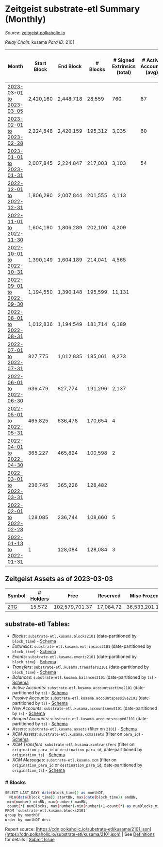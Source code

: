 # Zeitgeist substrate-etl Summary (Monthly)

_Source_: [zeitgeist.polkaholic.io](https://zeitgeist.polkaholic.io)

*Relay Chain*: kusama
*Para ID*: 2101



| Month | Start Block | End Block | # Blocks | # Signed Extrinsics (total) | # Active Accounts (avg) | # Addresses with Balances (max) | Issues |
| ----- | ----------- | --------- | -------- | --------------------------- | ----------------------- | ------------------------------- | ------ |
| [2023-03-01 to 2023-03-05](/kusama/2101-zeitgeist/2023-03-31.md) | 2,420,160 | 2,448,718 | 28,559 | 760 | 67 | 15,574 | -   |   
| [2023-02-01 to 2023-02-28](/kusama/2101-zeitgeist/2023-02-28.md) | 2,224,848 | 2,420,159 | 195,312 | 3,035 | 60 | 15,550 | -   |   
| [2023-01-01 to 2023-01-31](/kusama/2101-zeitgeist/2023-01-31.md) | 2,007,845 | 2,224,847 | 217,003 | 3,103 | 54 | 15,395 | -   |   
| [2022-12-01 to 2022-12-31](/kusama/2101-zeitgeist/2022-12-31.md) | 1,806,290 | 2,007,844 | 201,555 | 4,113 |  | 15,200 | -   |   
| [2022-11-01 to 2022-11-30](/kusama/2101-zeitgeist/2022-11-30.md) | 1,604,190 | 1,806,289 | 202,100 | 4,209 |  | 15,054 | -   |   
| [2022-10-01 to 2022-10-31](/kusama/2101-zeitgeist/2022-10-31.md) | 1,390,149 | 1,604,189 | 214,041 | 4,565 |  | 14,988 | -   |   
| [2022-09-01 to 2022-09-30](/kusama/2101-zeitgeist/2022-09-30.md) | 1,194,550 | 1,390,148 | 195,599 | 11,131 |  | 14,981 | -   |   
| [2022-08-01 to 2022-08-31](/kusama/2101-zeitgeist/2022-08-31.md) | 1,012,836 | 1,194,549 | 181,714 | 6,189 |  | 14,857 | -   |   
| [2022-07-01 to 2022-07-31](/kusama/2101-zeitgeist/2022-07-31.md) | 827,775 | 1,012,835 | 185,061 | 9,273 |  | 14,549 | -   |   
| [2022-06-01 to 2022-06-30](/kusama/2101-zeitgeist/2022-06-30.md) | 636,479 | 827,774 | 191,296 | 2,137 |  | 13,858 | -   |   
| [2022-05-01 to 2022-05-31](/kusama/2101-zeitgeist/2022-05-31.md) | 465,825 | 636,478 | 170,654 | 4 |  | 6 | -   |   
| [2022-04-01 to 2022-04-30](/kusama/2101-zeitgeist/2022-04-30.md) | 365,227 | 465,824 | 100,598 | 2 |  | 5 | -   |   
| [2022-03-01 to 2022-03-31](/kusama/2101-zeitgeist/2022-03-31.md) | 236,745 | 365,226 | 128,482 |  |  | 5 | -   |   
| [2022-02-01 to 2022-02-28](/kusama/2101-zeitgeist/2022-02-28.md) | 128,085 | 236,744 | 108,660 | 5 |  | 5 | -   |   
| [2022-01-13 to 2022-01-31](/kusama/2101-zeitgeist/2022-01-31.md) | 1 | 128,084 | 128,084 | 3 |  |  | -   |   

## Zeitgeist Assets as of 2023-03-03



| Symbol | # Holders | Free | Reserved | Misc Frozen | Frozen | Price | AssetID | 
| ----- | --------- | ---- | -------- | ----------- | ------ | ----- | --- |
| [ZTG](/kusama/assets/ZTG) | 15,572 | 102,579,701.37  | 17,084.72  | 36,533,201.18   | 17,724,639.12  |  |   `{"Token":"ZTG"}` | 

## substrate-etl Tables:

* _Blocks_: `substrate-etl.kusama.blocks2101` (date-partitioned by `block_time`) - [Schema](/schema/balances.json)
* _Extrinsics_: `substrate-etl.kusama.extrinsics2101` (date-partitioned by `block_time`) - [Schema](/schema/extrinsics.json)
* _Events_: `substrate-etl.kusama.events2101` (date-partitioned by `block_time`) - [Schema](/schema/events.json)
* _Transfers_: `substrate-etl.kusama.transfers2101` (date-partitioned by `block_time`) - [Schema](/schema/transfers.json)
* _Balances_: `substrate-etl.kusama.balances2101` (date-partitioned by `ts`) - [Schema](/schema/balances.json)
* _Active Accounts_: `substrate-etl.kusama.accountsactive2101` (date-partitioned by `ts`) - [Schema](/schema/accountsactive.json)
* _Passive Accounts_: `substrate-etl.kusama.accountspassive2101` (date-partitioned by `ts`) - [Schema](/schema/accountspassive.json)
* _New Accounts_: `substrate-etl.kusama.accountsnew2101` (date-partitioned by `ts`) - [Schema](/schema/accountsnew.json)
* _Reaped Accounts_: `substrate-etl.kusama.accountsreaped2101` (date-partitioned by `ts`) - [Schema](/schema/accountsreaped.json)
* _Assets_: `substrate-etl.kusama.assets` (filter on `2101`) - [Schema](/schema/assets.json)
* _XCM Assets_: `substrate-etl.kusama.xcmassets` (filter on `para_id`) - [Schema](/schema/xcmassets.json)
* _XCM Transfers_: `substrate-etl.kusama.xcmtransfers` (filter on `origination_para_id` or `destination_para_id`, date-partitioned by `origination_ts`) - [Schema](/schema/xcmtransfers.json)
* _XCM Messages_: `substrate-etl.kusama.xcm` (filter on `origination_para_id` or `destination_para_id`, date-partitioned by `origination_ts`) - [Schema](/schema/xcm.json)

### # Blocks
```bash
SELECT LAST_DAY( date(block_time)) as monthDT,
  Min(date(block_time)) startBN, max(date(block_time)) endBN, 
 min(number) minBN, max(number) maxBN, 
 count(*) numBlocks, max(number)-min(number)+1-count(*) as numBlocks_missing 
FROM `substrate-etl.kusama.blocks2101` 
group by monthDT 
order by monthDT desc
```


Report source: [https://cdn.polkaholic.io/substrate-etl/kusama/2101.json](https://cdn.polkaholic.io/substrate-etl/kusama/2101.json) | See [Definitions](/DEFINITIONS.md) for details | [Submit Issue](https://github.com/colorfulnotion/substrate-etl/issues)
